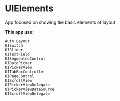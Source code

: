 # UIElements

App focused on showing the basic elements of layout

**This app use:**

    Auto Layout
    UISwitch
    UISlider
    UITextField
    UISegmentedControl
    UIDatePicker
    UIPickerView
    UITabBarController
    UIPageControl
    UIScrollView
    UIPickerViewDelegate
    UIPickerViewDataSource
    UIScrollViewDelegate
